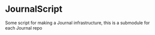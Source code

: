 # JournalScript
Some script for making a Journal infrastructure, this is a submodule for each Journal repo
